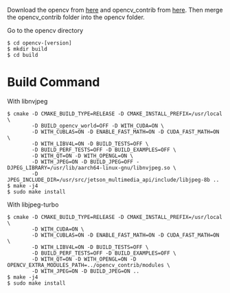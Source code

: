 Download the opencv from [here](https://github.com/opencv/opencv) and opencv_contrib from [here](https://github.com/opencv/opencv_contrib). Then merge the opencv_contrib folder into the opencv folder.

Go to the opencv directory
```
$ cd opencv-[version]
$ mkdir build
$ cd build
```


# Build Command
With libnvjpeg
```
$ cmake -D CMAKE_BUILD_TYPE=RELEASE -D CMAKE_INSTALL_PREFIX=/usr/local \
        -D BUILD_opencv_world=OFF -D WITH_CUDA=ON \
        -D WITH_CUBLAS=ON -D ENABLE_FAST_MATH=ON -D CUDA_FAST_MATH=ON \
        -D WITH_LIBV4L=ON -D BUILD_TESTS=OFF \
        -D BUILD_PERF_TESTS=OFF -D BUILD_EXAMPLES=OFF \
        -D WITH_QT=ON -D WITH_OPENGL=ON \
        -D WITH_JPEG=ON -D BUILD_JPEG=OFF -DJPEG_LIBRARY=/usr/lib/aarch64-linux-gnu/libnvjpeg.so \
        -D JPEG_INCLUDE_DIR=/usr/src/jetson_multimedia_api/include/libjpeg-8b ..
$ make -j4
$ sudo make install
```

With libjpeg-turbo
```
$ cmake -D CMAKE_BUILD_TYPE=RELEASE -D CMAKE_INSTALL_PREFIX=/usr/local \
        -D WITH_CUDA=ON \
        -D WITH_CUBLAS=ON -D ENABLE_FAST_MATH=ON -D CUDA_FAST_MATH=ON \
        -D WITH_LIBV4L=ON -D BUILD_TESTS=OFF \
        -D BUILD_PERF_TESTS=OFF -D BUILD_EXAMPLES=OFF \
        -D WITH_QT=ON -D WITH_OPENGL=ON -D OPENCV_EXTRA_MODULES_PATH=../opencv_contrib/modules \
        -D WITH_JPEG=ON -D BUILD_JPEG=ON ..
$ make -j4
$ sudo make install
```

